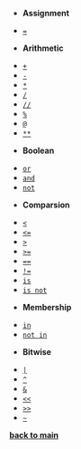 - **Assignment**
* [`=`](/operators/assignment.md)
- **Arithmetic**
* [`+`](/operators/addition.md)
* [`-`](/operators/subtraction.md)
* [`*`](/operators/multiplication.md)
* [`/`](/operators/division.md)
* [`//`](/operators/floordivision.md)
* [`%`](/operators/remainder.md)
* [`@`](/operators/matrixmulti.md)
* [`**`](/operators/exponentiation.md)
- **Boolean**
* [`or`](/operators/or.md)
* [`and`](/operators/and.md)
* [`not`](/operators/not.md)
- **Comparsion**
* [`<`](/operators/lt.md)
* [`<=`](/operators/ltorequal.md)
* [`>`](/operators/gt.md)
* [`>=`](/operators/gtorequal.md)
* [`==`](/operators/equal.md)
* [`!=`](/operators/notequal.md)
* [`is`](/operators/is.md)
* [`is not`](/operators/isnot.md)
- **Membership**
* [`in`](/operators/in.md)
* [`not in`](/operators/notin.md)
- **Bitwise**
* [`|`](/operators/bwor.md)
* [`^`](/operators/bwexor.md)
* [`&`](/operators/bwand.md)
* [`<<`](/operators/bwshiftl.md)
* [`>>`](/operators/bwshiftr.md)
* [`~`](/operators/bwinvert.md)

[**back to main**](/)